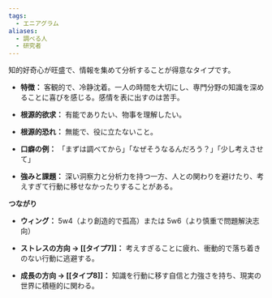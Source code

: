 ```yaml
---
tags:
  - エニアグラム
aliases:
  - 調べる人
  - 研究者
---
```

知的好奇心が旺盛で、情報を集めて分析することが得意なタイプです。

- **特徴：** 客観的で、冷静沈着。一人の時間を大切にし、専門分野の知識を深めることに喜びを感じる。感情を表に出すのは苦手。
    
- **根源的欲求：** 有能でありたい、物事を理解したい。
    
- **根源的恐れ：** 無能で、役に立たないこと。
    
- **口癖の例：** 「まずは調べてから」「なぜそうなるんだろう？」「少し考えさせて」
    
- **強みと課題：** 深い洞察力と分析力を持つ一方、人との関わりを避けたり、考えすぎて行動に移せなかったりすることがある。

**つながり**

- **ウィング：** 5w4（より創造的で孤高）または 5w6（より慎重で問題解決志向）
    
- **ストレスの方向 → [[タイプ7]]：** 考えすぎることに疲れ、衝動的で落ち着きのない行動に逃避する。
    
- **成長の方向 → [[タイプ8]]：** 知識を行動に移す自信と力強さを持ち、現実の世界に積極的に関わる。